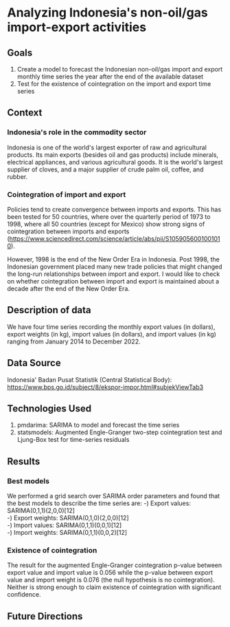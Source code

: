 # Analyzing Indonesia's non-oil/gas import-export activities

## Goals
1) Create a model to forecast the Indonesian non-oil/gas import and export monthly time series the year after the end of the available dataset
2) Test for the existence of cointegration on the import and export time series

## Context

### Indonesia's role in the commodity sector
Indonesia is one of the world's largest exporter of raw and agricultural products. Its main exports (besides oil and gas products) include minerals, electrical appliances, and various agricultural goods. It is the world's largest supplier of cloves, and a major supplier of crude palm oil, coffee, and rubber. 

### Cointegration of import and export 
Policies tend to create convergence between imports and exports. This has been tested for 50 countries, where over the quarterly period of 1973 to 1998, where all 50 countries (except for Mexico) show strong signs of cointegration between imports and exports (https://www.sciencedirect.com/science/article/abs/pii/S1059056001001010). 

However, 1998 is the end of the New Order Era in Indonesia. Post 1998, the Indonesian government placed many new trade policies that might changed the long-run relationships between import and export. I would like to check on whether cointegration between import and export is maintained about a decade after the end of the New Order Era.

## Description of data
We have four time series recording the monthly export values (in dollars), export weights (in kg), import values (in dollars), and import values (in kg) ranging from January 2014 to December 2022. 

## Data Source
Indonesia' Badan Pusat Statistik (Central Statistical Body): https://www.bps.go.id/subject/8/ekspor-impor.html#subjekViewTab3

## Technologies Used
1) pmdarima: SARIMA to model and forecast the time series 
2) statsmodels: Augmented Engle-Granger two-step cointegration test and Ljung-Box test for time-series residuals

## Results

### Best models
We performed a grid search over SARIMA order parameters and found that the best models to describe the time series are:
-) Export values: SARIMA(0,1,1)(2,0,0)[12]      
-) Export weights: SARIMA(0,1,0)(2,0,0)[12]   
-) Import values: SARIMA(0,1,1)(0,0,1)[12]      
-) Import weights: SARIMA(0,1,1)(0,0,2)[12]  




### Existence of cointegration
The result for the augmented Engle-Granger cointegration p-value between export value and import value is 0.056 while the p-value between export value and import weight is 0.076 (the null hypothesis is no cointegration). Neither is strong enough to claim existence of cointegration with significant confidence.

## Future Directions


